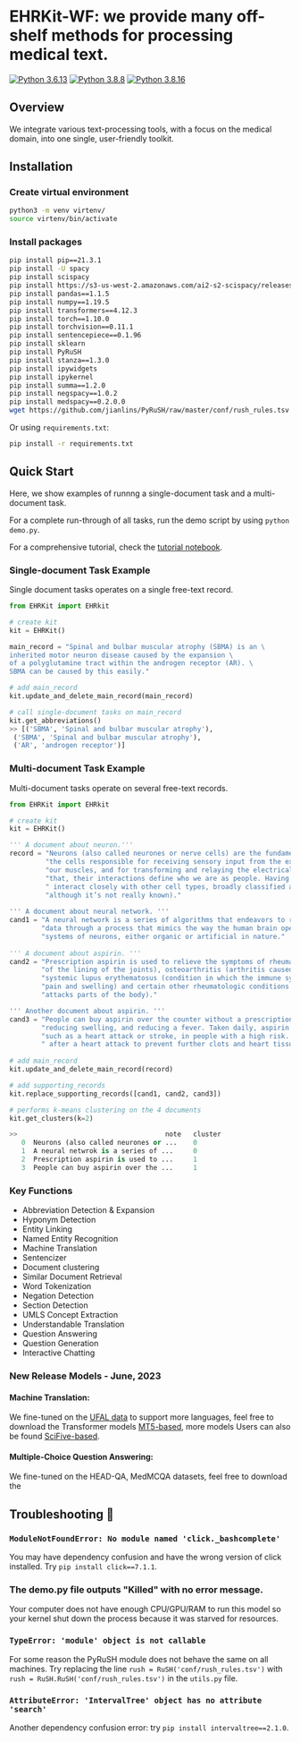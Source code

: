 
# EHRKit-WF: we provide many off-shelf methods for processing medical text. 
[![Python 3.6.13](https://img.shields.io/badge/python-3.6.13-green.svg)](https://www.python.org/downloads/release/python-360/)
[![Python 3.8.8](https://img.shields.io/badge/python-3.8.8-green.svg)](https://www.python.org/downloads/release/python-380/)
[![Python 3.8.16](https://img.shields.io/badge/python-3.8.16-green.svg)](https://www.python.org/downloads/release/python-380/)


## Overview
We integrate various text-processing tools, with a focus on the medical domain, into one single, user-friendly toolkit.

## Installation
### Create virtual environment

```bash
python3 -m venv virtenv/ 
source virtenv/bin/activate
```
### Install packages
```bash
pip install pip==21.3.1
pip install -U spacy
pip install scispacy
pip install https://s3-us-west-2.amazonaws.com/ai2-s2-scispacy/releases/v0.4.0/en_core_sci_sm-0.4.0.tar.gz
pip install pandas==1.1.5
pip install numpy==1.19.5
pip install transformers==4.12.3
pip install torch==1.10.0
pip install torchvision==0.11.1
pip install sentencepiece==0.1.96
pip install sklearn
pip install PyRuSH
pip install stanza==1.3.0
pip install ipywidgets
pip install ipykernel
pip install summa==1.2.0
pip install negspacy==1.0.2
pip install medspacy==0.2.0.0
wget https://github.com/jianlins/PyRuSH/raw/master/conf/rush_rules.tsv -P conf
```

Or using `requirements.txt`:

```bash
pip install -r requirements.txt
```

## Quick Start
Here, we show examples of runnng a single-document task and a multi-document task. 

For a complete run-through of all tasks, run the demo script by using ```python demo.py```. 

For a comprehensive tutorial, check the [tutorial notebook](https://github.com/karenacorn99/LILY-EHRKit/blob/main/EHRKit_tutorials.ipynb).

### Single-document Task Example
Single document tasks operates on a single free-text record.
```python
from EHRKit import EHRkit

# create kit 
kit = EHRKit()

main_record = "Spinal and bulbar muscular atrophy (SBMA) is an \
inherited motor neuron disease caused by the expansion \
of a polyglutamine tract within the androgen receptor (AR). \
SBMA can be caused by this easily."

# add main_record
kit.update_and_delete_main_record(main_record)

# call single-document tasks on main_record
kit.get_abbreviations()
>> [('SBMA', 'Spinal and bulbar muscular atrophy'),
 ('SBMA', 'Spinal and bulbar muscular atrophy'),
 ('AR', 'androgen receptor')]
```

### Multi-document Task Example
Multi-document tasks operate on several free-text records.
```python
from EHRKit import EHRkit

# create kit 
kit = EHRKit()

''' A document about neuron.'''
record = "Neurons (also called neurones or nerve cells) are the fundamental units of the brain and nervous system, " \
         "the cells responsible for receiving sensory input from the external world, for sending motor commands to " \
         "our muscles, and for transforming and relaying the electrical signals at every step in between. More than " \
         "that, their interactions define who we are as people. Having said that, our roughly 100 billion neurons do" \
         " interact closely with other cell types, broadly classified as glia (these may actually outnumber neurons, " \
         "although it’s not really known)."
         
''' A document about neural network. '''
cand1 = "A neural network is a series of algorithms that endeavors to recognize underlying relationships in a set of " \
        "data through a process that mimics the way the human brain operates. In this sense, neural networks refer to " \
        "systems of neurons, either organic or artificial in nature."
        
''' A document about aspirin. '''
cand2 = "Prescription aspirin is used to relieve the symptoms of rheumatoid arthritis (arthritis caused by swelling " \
        "of the lining of the joints), osteoarthritis (arthritis caused by breakdown of the lining of the joints), " \
        "systemic lupus erythematosus (condition in which the immune system attacks the joints and organs and causes " \
        "pain and swelling) and certain other rheumatologic conditions (conditions in which the immune system " \
        "attacks parts of the body)."

''' Another document about aspirin. '''
cand3 = "People can buy aspirin over the counter without a prescription. Everyday uses include relieving headache, " \
        "reducing swelling, and reducing a fever. Taken daily, aspirin can lower the risk of cardiovascular events, " \
        "such as a heart attack or stroke, in people with a high risk. Doctors may administer aspirin immediately" \
        " after a heart attack to prevent further clots and heart tissue death."
        
# add main_record
kit.update_and_delete_main_record(record)

# add supporting_records
kit.replace_supporting_records([cand1, cand2, cand3])

# performs k-means clustering on the 4 documents
kit.get_clusters(k=2)

>>                                     note   cluster
   0  Neurons (also called neurones or ...    0
   1  A neural netwrok is a series of ...     0
   2  Prescription aspirin is used to ...     1
   3  People can buy aspirin over the ...     1
```

### Key Functions
- Abbreviation Detection & Expansion
- Hyponym Detection
- Entity Linking
- Named Entity Recognition
- Machine Translation
- Sentencizer
- Document clustering
- Similar Document Retrieval
- Word Tokenization
- Negation Detection
- Section Detection
- UMLS Concept Extraction
- Understandable Translation
- Question Answering
- Question Generation
- Interactive Chatting

### New Release Models - June, 2023

#### Machine Translation: 
We fine-tuned on the [UFAL data](https://ufal.mff.cuni.cz/ufal_medical_corpus) to support more languages, feel free to download the Transformer models [MT5-based](https://huggingface.co/qcz), more models Users can also be found [SciFive-based](https://huggingface.co/irenelizihui/scifive_ufal_MT_en_es/). 

#### Multiple-Choice Question Answering:
We fine-tuned on the HEAD-QA, MedMCQA datasets, feel free to download the 



## Troubleshooting 🔧

### `ModuleNotFoundError: No module named 'click._bashcomplete'`

You may have dependency confusion and have the wrong version of click installed. Try `pip install click==7.1.1`.

### The demo.py file outputs "Killed" with no error message.

Your computer does not have enough CPU/GPU/RAM to run this model so your kernel shut down the process because it was starved for resources.

### `TypeError: 'module' object is not callable`

For some reason the PyRuSH module does not behave the same on all machines. Try replacing the line `rush = RuSH('conf/rush_rules.tsv')` with `rush = RuSH.RuSH('conf/rush_rules.tsv')` in the `utils.py` file.

### `AttributeError: 'IntervalTree' object has no attribute 'search'`

Another dependency confusion error: try `pip install intervaltree==2.1.0`.


